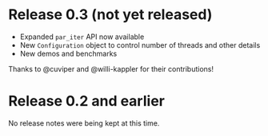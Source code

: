# Release 0.3 (not yet released)

- Expanded `par_iter` API now available
- New `Configuration` object to control number of threads and other details
- New demos and benchmarks

Thanks to @cuviper and @willi-kappler for their contributions!

# Release 0.2 and earlier

No release notes were being kept at this time.
